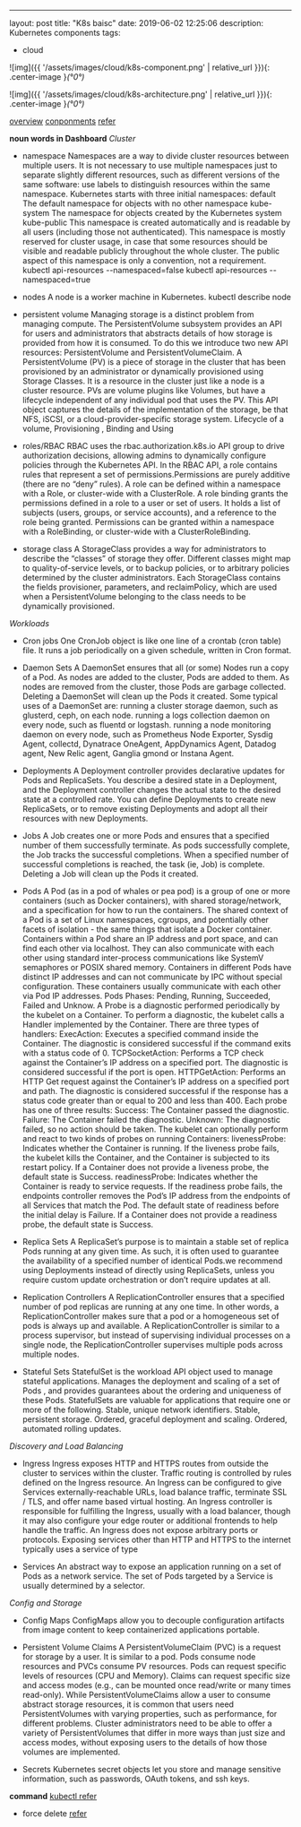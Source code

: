 ---
layout: post
title: "K8s baisc"
date: 2019-06-02 12:25:06
description: Kubernetes components
tags:
 - cloud

![img]({{ '/assets/images/cloud/k8s-component.png' | relative_url }}){: .center-image }*(°0°)*


![img]({{ '/assets/images/cloud/k8s-architecture.png' | relative_url }}){: .center-image }*(°0°)*

[overview](https://kubernetes.io/blog/2018/07/18/11-ways-not-to-get-hacked/)
[conponments](https://medium.com/@abhaydiwan/kubernetes-introduction-and-twelve-key-features-cdfe8a1f2d21)
[refer](https://x-team.com/blog/introduction-kubernetes-architecture/)


**noun words in Dashboard**
*Cluster*
- namespace
Namespaces are a way to divide cluster resources between multiple users. It is not necessary to use multiple namespaces just to separate slightly different resources, such as different versions of the same software: use labels to distinguish resources within the same namespace.
Kubernetes starts with three initial namespaces:
default The default namespace for objects with no other namespace
kube-system The namespace for objects created by the Kubernetes system
kube-public This namespace is created automatically and is readable by all users (including those not authenticated). This namespace is mostly reserved for cluster usage, in case that some resources should be visible and readable publicly throughout the whole cluster. The public aspect of this namespace is only a convention, not a requirement.
kubectl api-resources --namespaced=false
kubectl api-resources --namespaced=true

- nodes
A node is a worker machine in Kubernetes.
kubectl describe node <node>

- persistent volume
Managing storage is a distinct problem from managing compute. The PersistentVolume subsystem provides an API for users and administrators that abstracts details of how storage is provided from how it is consumed. To do this we introduce two new API resources: PersistentVolume and PersistentVolumeClaim.
A PersistentVolume (PV) is a piece of storage in the cluster that has been provisioned by an administrator or dynamically provisioned using Storage Classes. It is a resource in the cluster just like a node is a cluster resource. PVs are volume plugins like Volumes, but have a lifecycle independent of any individual pod that uses the PV. This API object captures the details of the implementation of the storage, be that NFS, iSCSI, or a cloud-provider-specific storage system.
Lifecycle of a volume, Provisioning , Binding and Using

- roles/RBAC
RBAC uses the rbac.authorization.k8s.io API group to drive authorization decisions, allowing admins to dynamically configure policies through the Kubernetes API.
In the RBAC API, a role contains rules that represent a set of permissions.Permissions are purely additive (there are no “deny” rules). A role can be defined within a namespace with a Role, or cluster-wide with a ClusterRole. A role binding grants the permissions defined in a role to a user or set of users. It holds a list of subjects (users, groups, or service accounts), and a reference to the role being granted. Permissions can be granted within a namespace with a RoleBinding, or cluster-wide with a ClusterRoleBinding.

- storage class
A StorageClass provides a way for administrators to describe the “classes” of storage they offer. Different classes might map to quality-of-service levels, or to backup policies, or to arbitrary policies determined by the cluster administrators.
Each StorageClass contains the fields provisioner, parameters, and reclaimPolicy, which are used when a PersistentVolume belonging to the class needs to be dynamically provisioned.

*Workloads*
- Cron jobs
One CronJob object is like one line of a crontab (cron table) file. It runs a job periodically on a given schedule, written in Cron format.

- Daemon Sets
A DaemonSet ensures that all (or some) Nodes run a copy of a Pod. As nodes are added to the cluster, Pods are added to them. As nodes are removed from the cluster, those Pods are garbage collected. Deleting a DaemonSet will clean up the Pods it created.
Some typical uses of a DaemonSet are:
running a cluster storage daemon, such as glusterd, ceph, on each node.
running a logs collection daemon on every node, such as fluentd or logstash.
running a node monitoring daemon on every node, such as Prometheus Node Exporter, Sysdig Agent, collectd, Dynatrace OneAgent, AppDynamics Agent, Datadog agent, New Relic agent, Ganglia gmond or Instana Agent.

- Deployments
A Deployment controller provides declarative updates for Pods and ReplicaSets.
You describe a desired state in a Deployment, and the Deployment controller changes the actual state to the desired state at a controlled rate. You can define Deployments to create new ReplicaSets, or to remove existing Deployments and adopt all their resources with new Deployments.

- Jobs
A Job creates one or more Pods and ensures that a specified number of them successfully terminate. As pods successfully complete, the Job tracks the successful completions. When a specified number of successful completions is reached, the task (ie, Job) is complete. Deleting a Job will clean up the Pods it created.

- Pods
A Pod (as in a pod of whales or pea pod) is a group of one or more containers (such as Docker containers), with shared storage/network, and a specification for how to run the containers.
The shared context of a Pod is a set of Linux namespaces, cgroups, and potentially other facets of isolation - the same things that isolate a Docker container.
Containers within a Pod share an IP address and port space, and can find each other via localhost. They can also communicate with each other using standard inter-process communications like SystemV semaphores or POSIX shared memory. Containers in different Pods have distinct IP addresses and can not communicate by IPC without special configuration. These containers usually communicate with each other via Pod IP addresses.
Pods Phases: Pending, Running, Succeeded, Failed and Unknow.
A Probe is a diagnostic performed periodically by the kubelet on a Container. To perform a diagnostic, the kubelet calls a Handler implemented by the Container. There are three types of handlers:
ExecAction: Executes a specified command inside the Container. The diagnostic is considered successful if the command exits with a status code of 0.
TCPSocketAction: Performs a TCP check against the Container’s IP address on a specified port. The diagnostic is considered successful if the port is open.
HTTPGetAction: Performs an HTTP Get request against the Container’s IP address on a specified port and path. The diagnostic is considered successful if the response has a status code greater than or equal to 200 and less than 400.
Each probe has one of three results:
Success: The Container passed the diagnostic.
Failure: The Container failed the diagnostic.
Unknown: The diagnostic failed, so no action should be taken.
The kubelet can optionally perform and react to two kinds of probes on running Containers:
livenessProbe: Indicates whether the Container is running. If the liveness probe fails, the kubelet kills the Container, and the Container is subjected to its restart policy. If a Container does not provide a liveness probe, the default state is Success.
readinessProbe: Indicates whether the Container is ready to service requests. If the readiness probe fails, the endpoints controller removes the Pod’s IP address from the endpoints of all Services that match the Pod. The default state of readiness before the initial delay is Failure. If a Container does not provide a readiness probe, the default state is Success.

- Replica Sets
A ReplicaSet’s purpose is to maintain a stable set of replica Pods running at any given time. As such, it is often used to guarantee the availability of a specified number of identical Pods.we recommend using Deployments instead of directly using ReplicaSets, unless you require custom update orchestration or don’t require updates at all.

- Replication Controllers
A ReplicationController ensures that a specified number of pod replicas are running at any one time. In other words, a ReplicationController makes sure that a pod or a homogeneous set of pods is always up and available. A ReplicationController is similar to a process supervisor, but instead of supervising individual processes on a single node, the ReplicationController supervises multiple pods across multiple nodes. 

- Stateful Sets
StatefulSet is the workload API object used to manage stateful applications. Manages the deployment and scaling of a set of Pods , and provides guarantees about the ordering and uniqueness of these Pods. 
StatefulSets are valuable for applications that require one or more of the following.
  Stable, unique network identifiers.
  Stable, persistent storage.
  Ordered, graceful deployment and scaling.
  Ordered, automated rolling updates.

*Discovery and Load Balancing*
- Ingress
Ingress exposes HTTP and HTTPS routes from outside the cluster to services within the cluster. Traffic routing is controlled by rules defined on the Ingress resource.
An Ingress can be configured to give Services externally-reachable URLs, load balance traffic, terminate SSL / TLS, and offer name based virtual hosting. An Ingress controller is responsible for fulfilling the Ingress, usually with a load balancer, though it may also configure your edge router or additional frontends to help handle the traffic.
An Ingress does not expose arbitrary ports or protocols. Exposing services other than HTTP and HTTPS to the internet typically uses a service of type

- Services
An abstract way to expose an application running on a set of Pods as a network service. The set of Pods targeted by a Service is usually determined by a selector.

*Config and Storage*
- Config Maps
ConfigMaps allow you to decouple configuration artifacts from image content to keep containerized applications portable.

- Persistent Volume Claims
A PersistentVolumeClaim (PVC) is a request for storage by a user. It is similar to a pod. Pods consume node resources and PVCs consume PV resources. Pods can request specific levels of resources (CPU and Memory). Claims can request specific size and access modes (e.g., can be mounted once read/write or many times read-only).
While PersistentVolumeClaims allow a user to consume abstract storage resources, it is common that users need PersistentVolumes with varying properties, such as performance, for different problems. Cluster administrators need to be able to offer a variety of PersistentVolumes that differ in more ways than just size and access modes, without exposing users to the details of how those volumes are implemented.

- Secrets
Kubernetes secret objects let you store and manage sensitive information, such as passwords, OAuth tokens, and ssh keys.

**command**
[kubectl refer](https://kubernetes.io/docs/reference/generated/kubectl/kubectl-commands)
- force delete
[refer](https://www.ibm.com/support/knowledgecenter/en/SSBS6K_3.1.1/troubleshoot/ns_terminating.html)

